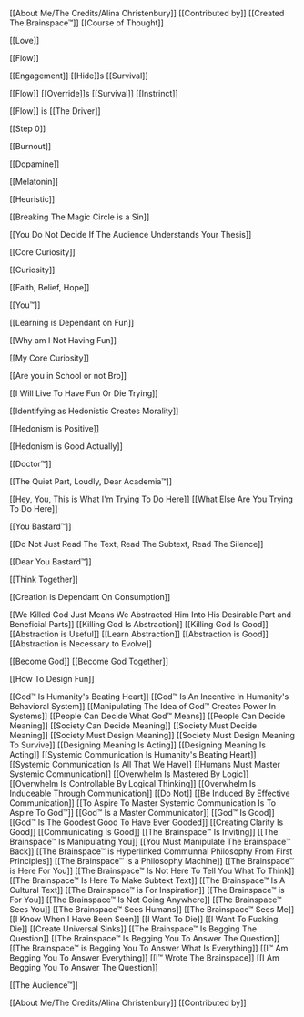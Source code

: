 [[About Me/The Credits/Alina Christenbury]] [[Contributed by]]
[[Created The Brainspace™]]
[[Course of Thought]]

[[Love]]

[[Flow]]

[[Engagement]] [[Hide]]s [[Survival]] 

[[Flow]] [[Override]]s [[Survival]] [[Instrinct]]

[[Flow]] is [[The Driver]]

[[Step 0]]

[[Burnout]] 

[[Dopamine]]

[[Melatonin]]

[[Heuristic]]

[[Breaking The Magic Circle is a Sin]]

[[You Do Not Decide If The Audience Understands Your Thesis]]

[[Core Curiosity]]

[[Curiosity]]

[[Faith, Belief, Hope]]

[[You™]]

[[Learning is Dependant on Fun]]

[[Why am I Not Having Fun]]

[[My Core Curiosity]]

[[Are you in School or not Bro]]

[[I Will Live To Have Fun Or Die Trying]]

[[Identifying as Hedonistic Creates Morality]]

[[Hedonism is Positive]]

[[Hedonism is Good Actually]]

[[Doctor™]]

[[The Quiet Part, Loudly, Dear Academia™]]

[[Hey, You, This is What I'm Trying To Do Here]]
[[What Else Are You Trying To Do Here]]

[[You Bastard™]]

[[Do Not Just Read The Text, Read The Subtext, Read The Silence]]

[[Dear You Bastard™]]

[[Think Together]]

[[Creation is Dependant On Consumption]]

[[We Killed God Just Means We Abstracted Him Into His Desirable Part and Beneficial Parts]]
[[Killing God Is Abstraction]]
[[Killing God Is Good]]
[[Abstraction is Useful]]
[[Learn Abstraction]]
[[Abstraction is Good]]
[[Abstraction is Necessary to Evolve]]

[[Become God]]
[[Become God Together]]

[[How To Design Fun]]

[[God™ Is Humanity's Beating Heart]]
[[God™ Is An Incentive In Humanity's Behavioral System]]
[[Manipulating The Idea of God™ Creates Power In Systems]]
[[People Can Decide What God™ Means]]
[[People Can Decide Meaning]]
[[Society Can Decide Meaning]]
[[Society Must Decide Meaning]]
[[Society Must Design Meaning]]
[[Society Must Design Meaning To Survive]]
[[Designing Meaning Is Acting]]
[[Designing Meaning Is Acting]]
[[Systemic Communication Is Humanity's Beating Heart]]
[[Systemic Communication Is All That We Have]]
[[Humans Must Master Systemic Communication]]
[[Overwhelm Is Mastered By Logic]]
[[Overwhelm Is Controllable By Logical Thinking]]
[[Overwhelm Is Induceable Through Communication]]
[[Do Not]] [[Be Induced By Effective Communication]]
[[To Aspire To Master Systemic Communication Is To Aspire To God™]]
[[God™ Is a Master Communicator]]
[[God™ Is Good]]
[[God™ Is The Goodest Good To Have Ever Gooded]]
[[Creating Clarity Is Good]]
[[Communicating Is Good]]
[[The Brainspace™ Is Inviting]]
[[The Brainspace™ Is Manipulating You]]
[[You Must Manipulate The Brainspace™ Back]]
[[The Brainspace™ is Hyperlinked Communnal Philosophy From First Principles]]
[[The Brainspace™ is a Philosophy Machine]]
[[The Brainspace™ is Here For You]]
[[The Brainspace™ Is Not Here To Tell You What To Think]]
[[The Brainspace™ Is Here To Make Subtext Text]]
[[The Brainspace™ Is A Cultural Text]]
[[The Brainspace™ is For Inspiration]]
[[The Brainspace™ is For You]]
[[The Brainspace™ Is Not Going Anywhere]]
[[The Brainspace™ Sees You]]
[[The Brainspace™ Sees Humans]]
[[The Brainspace™ Sees Me]]
[[I Know When I Have Been Seen]]
[[I Want To Die]]
[[I Want To Fucking Die]]
[[Create Universal Sinks]]
[[The Brainspace™ Is Begging The Question]]
[[The Brainspace™ Is Begging You To Answer The Question]]
[[The Brainspace™ is Begging You To Answer What Is Everything]]
[[I™ Am Begging You To Answer Everything]]
[[I™ Wrote The Brainspace]]
[[I Am Begging You To Answer The Question]]

[[The Audience™]]

[[About Me/The Credits/Alina Christenbury]] [[Contributed by]]